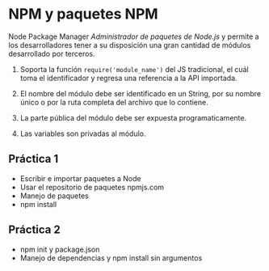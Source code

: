 # NPM y paquetes NPM #
Node Package Manager *Administrador de paquetes de Node.js*
y permite a los desarrolladores tener a su disposición una gran cantidad de módulos desarrollado por terceros.

1. Soporta la función ``` require('module_name') ``` del JS tradicional, el cuál toma el identificador y regresa una referencia a la API importada.

2. El nombre del módulo debe ser identificado en un String, por su nombre único o por la ruta completa del archivo que lo contiene.

3. La parte pública del módulo debe ser expuesta programaticamente.
4. Las variables son privadas al módulo.


## Práctica 1
- Escribir e importar paquetes a Node
- Usar el repositorio de paquetes npmjs.com
- Manejo de paquetes
- npm install

## Práctica 2
- npm init y package.json
- Manejo de dependencias  y npm install sin argumentos
